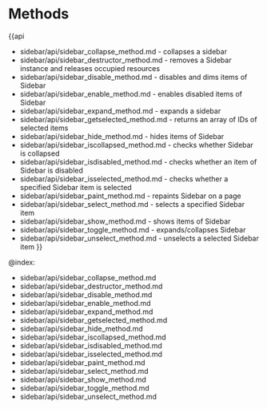 Methods
=========

{{api

- sidebar/api/sidebar_collapse_method.md - collapses a sidebar
- sidebar/api/sidebar_destructor_method.md - removes a Sidebar instance and releases occupied resources
- sidebar/api/sidebar_disable_method.md - disables and dims items of Sidebar
- sidebar/api/sidebar_enable_method.md - enables disabled items of Sidebar
- sidebar/api/sidebar_expand_method.md - expands a sidebar
- sidebar/api/sidebar_getselected_method.md - returns an array of IDs of selected items
- sidebar/api/sidebar_hide_method.md - hides items of Sidebar
- sidebar/api/sidebar_iscollapsed_method.md - checks whether Sidebar is collapsed
- sidebar/api/sidebar_isdisabled_method.md - checks whether an item of Sidebar is disabled
- sidebar/api/sidebar_isselected_method.md - checks whether a specified Sidebar item is selected
- sidebar/api/sidebar_paint_method.md - repaints Sidebar on a page
- sidebar/api/sidebar_select_method.md - selects a specified Sidebar item
- sidebar/api/sidebar_show_method.md - shows items of Sidebar
- sidebar/api/sidebar_toggle_method.md - expands/collapses Sidebar
- sidebar/api/sidebar_unselect_method.md - unselects a selected Sidebar item
}}

@index:
- sidebar/api/sidebar_collapse_method.md
- sidebar/api/sidebar_destructor_method.md
- sidebar/api/sidebar_disable_method.md
- sidebar/api/sidebar_enable_method.md
- sidebar/api/sidebar_expand_method.md
- sidebar/api/sidebar_getselected_method.md 
- sidebar/api/sidebar_hide_method.md
- sidebar/api/sidebar_iscollapsed_method.md
- sidebar/api/sidebar_isdisabled_method.md
- sidebar/api/sidebar_isselected_method.md 
- sidebar/api/sidebar_paint_method.md
- sidebar/api/sidebar_select_method.md 
- sidebar/api/sidebar_show_method.md
- sidebar/api/sidebar_toggle_method.md
- sidebar/api/sidebar_unselect_method.md 
